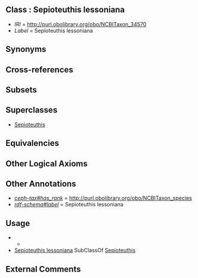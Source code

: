 
## Class : Sepioteuthis lessoniana

 * *IRI* = http://purl.obolibrary.org/obo/NCBITaxon_34570
 * *Label* = Sepioteuthis lessoniana

## Synonyms


## Cross-references


## Subsets


## Superclasses

 * [Sepioteuthis](../../NCBITaxon/69/NCBITaxon_34569.md)

## Equivalencies


## Other Logical Axioms


## Other Annotations

 * *[ceph-tax#has_rank](../../ceph-tax#has/nk/ceph-tax#has_rank.md)* = http://purl.obolibrary.org/obo/NCBITaxon_species
 * *[rdf-schema#label](../../el/rdf-schema#label.md)* = Sepioteuthis lessoniana

## Usage

 * -
 * [Sepioteuthis lessoniana](../../NCBITaxon/70/NCBITaxon_34570.md) SubClassOf [Sepioteuthis](../../NCBITaxon/69/NCBITaxon_34569.md)

## External Comments

